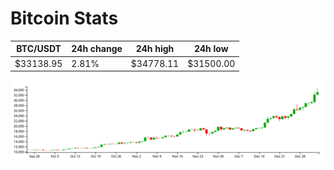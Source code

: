# Bitcoin Stats

BTC/USDT|24h change|24h high|24h low|
|---|---|---|---|
|$33138.95|2.81%|$34778.11|$31500.00|

<img src="./chart.svg">
